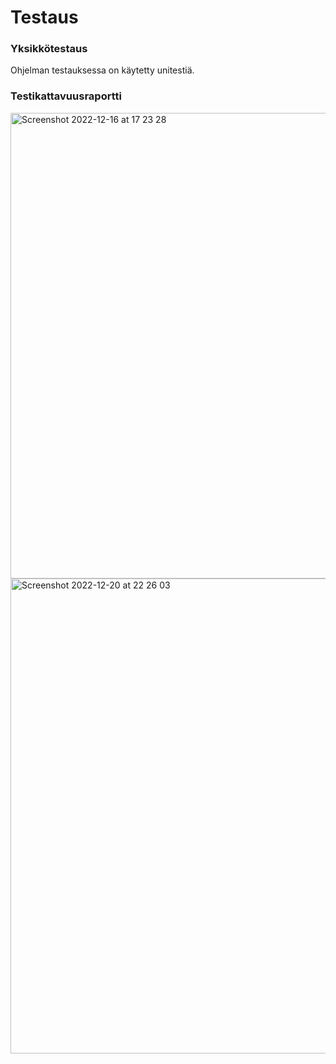 # Testaus
### Yksikkötestaus
Ohjelman testauksessa on käytetty unitestiä.
### Testikattavuusraportti
<img width="745" alt="Screenshot 2022-12-16 at 17 23 28" src="https://user-images.githubusercontent.com/101987621/208131299-ee3ae8dd-f055-4c5b-b889-c6a2b05d0d70.png">
<img width="760" alt="Screenshot 2022-12-20 at 22 26 03" src="https://user-images.githubusercontent.com/101987621/208760088-6b240393-80b0-4dc7-99c8-243f032ca427.png">
